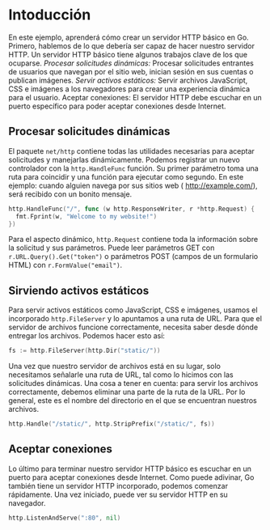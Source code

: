 # Intoducción

En este ejemplo, aprenderá cómo crear un servidor HTTP básico en Go. Primero, hablemos de lo que debería ser capaz de hacer nuestro servidor HTTP. Un servidor HTTP básico tiene algunos trabajos clave de los que ocuparse.
*Procesar solicitudes dinámicas:* Procesar solicitudes entrantes de usuarios que navegan por el sitio web, inician sesión en sus cuentas o publican imágenes.
*Servir activos estáticos:* Servir archivos JavaScript, CSS e imágenes a los navegadores para crear una experiencia dinámica para el usuario.
Aceptar conexiones: El servidor HTTP debe escuchar en un puerto específico para poder aceptar conexiones desde Internet.

## Procesar solicitudes dinámicas

El paquete `net/http` contiene todas las utilidades necesarias para aceptar solicitudes y manejarlas dinámicamente. Podemos registrar un nuevo controlador con la `http.HandleFunc` función. Su primer parámetro toma una ruta para coincidir y una función para ejecutar como segundo. En este ejemplo: cuando alguien navega por sus sitios web ( http://example.com/), será recibido con un bonito mensaje.

```go
http.HandleFunc("/", func (w http.ResponseWriter, r *http.Request) {
  fmt.Fprint(w, "Welcome to my website!")
})
```

Para el aspecto dinámico, `http.Request` contiene toda la información sobre la solicitud y sus parámetros. Puede leer parámetros GET con `r.URL.Query().Get("token")` o parámetros POST (campos de un formulario HTML) con `r.FormValue("email")`.

## Sirviendo activos estáticos

Para servir activos estáticos como JavaScript, CSS e imágenes, usamos el incorporado `http.FileServer` y lo apuntamos a una ruta de URL. Para que el servidor de archivos funcione correctamente, necesita saber desde dónde entregar los archivos. Podemos hacer esto así:

```go
fs := http.FileServer(http.Dir("static/"))
```

Una vez que nuestro servidor de archivos está en su lugar, solo necesitamos señalarle una ruta de URL, tal como lo hicimos con las solicitudes dinámicas. Una cosa a tener en cuenta: para servir los archivos correctamente, debemos eliminar una parte de la ruta de la URL. Por lo general, este es el nombre del directorio en el que se encuentran nuestros archivos.

```go
http.Handle("/static/", http.StripPrefix("/static/", fs))
```

## Aceptar conexiones

Lo último para terminar nuestro servidor HTTP básico es escuchar en un puerto para aceptar conexiones desde Internet. Como puede adivinar, Go también tiene un servidor HTTP incorporado, podemos comenzar rápidamente. Una vez iniciado, puede ver su servidor HTTP en su navegador.

```go
http.ListenAndServe(":80", nil)
```